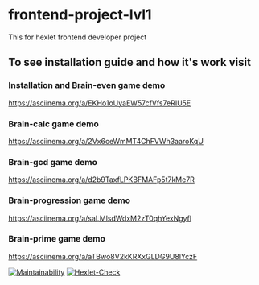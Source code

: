 # frontend-project-lvl1

This for hexlet frontend developer project

## To see installation guide and how it's work visit

### Installation and Brain-even game demo
https://asciinema.org/a/EKHo1oUyaEW57cfVfs7eRIU5E

### Brain-calc game demo
https://asciinema.org/a/2Vx6ceWmMT4ChFVWh3aaroKqU

### Brain-gcd game demo
https://asciinema.org/a/d2b9TaxfLPKBFMAFp5t7kMe7R

### Brain-progression game demo
https://asciinema.org/a/saLMlsdWdxM2zT0qhYexNgyfl

### Brain-prime game demo
https://asciinema.org/a/aTBwo8V2kKRXxGLDG9U8lYczF

[![Maintainability](https://api.codeclimate.com/v1/badges/a99a88d28ad37a79dbf6/maintainability)](https://codeclimate.com/github/codeclimate/codeclimate/maintainability)
[![Hexlet-Check](https://github.com/pavel-todorov/frontend-project-lvl1/workflows/hexlet-check/badge.svg)](https://github.com/pavel-todorov/frontend-project-lvl1/actions)
